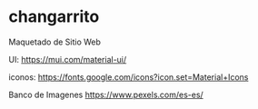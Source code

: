 # changarrito
Maquetado de Sitio Web

UI:
https://mui.com/material-ui/

iconos:
https://fonts.google.com/icons?icon.set=Material+Icons

Banco de Imagenes
https://www.pexels.com/es-es/
